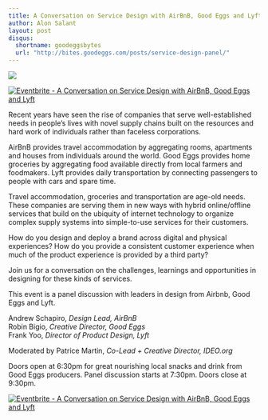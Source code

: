 ```yaml
---
title: A Conversation on Service Design with AirBnB, Good Eggs and Lyft
author: Alon Salant
layout: post
disqus:
  shortname: goodeggsbytes
  url: "http://bites.goodeggs.com/posts/service-design-panel/"
---
```


<img src="https://dl.dropboxusercontent.com/u/1399154/service_design_panel/Service_Design_Graphic.png"/>

<a href="https://www.eventbrite.com/e/a-conversation-on-service-design-with-airbnb-good-eggs-and-lyft-tickets-12270402103?ref=ebtnebregn" target="_blank"><img src="https://www.eventbrite.com/custombutton?eid=12270402103" alt="Eventbrite - A Conversation on Service Design with AirBnB, Good Eggs and Lyft" /></a>

Recent years have seen the rise of companies that serve well-established needs in people’s lives with novel supply chains built on the resources and hard work of individuals rather than faceless corporations.

AirBnB provides travel accommodation by aggregating rooms, apartments and houses from individuals around the world. Good Eggs provides home groceries by aggregating food available directly from local farmers and foodmakers. Lyft provides daily transportation by connecting passengers to people with cars and spare time.

Travel accommodation, groceries and transportation are age-old needs. These companies are serving them in new ways with hybrid online/offline services that build on the ubiquity of internet technology to organize complex supply systems into simple-to-use services for their customers.

How do you design and deploy a brand across digital and physical experiences? How do you provide a consistent customer experience when much of the product experience is provided by a third party?

Join us for a conversation on the challenges, learnings and opportunities in designing for these kinds of services.

This event is a panel discussion with leaders in design from Airbnb, Good Eggs and Lyft.

Andrew Schapiro, _Design Lead, AirBnB_<br/>
Robin Bigio, _Creative Director, Good Eggs_<br/>
Frank Yoo, _Director of Product Design, Lyft_<br/>

Moderated by Patrice Martin, _Co-Lead + Creative Director, IDEO.org_

Doors open at 6:30pm for great nourishing local snacks and drink from Good Eggs producers. Panel discussion starts at 7:30pm. Doors close at 9:30pm.

<a href="https://www.eventbrite.com/e/a-conversation-on-service-design-with-airbnb-good-eggs-and-lyft-tickets-12270402103?ref=ebtnebregn" target="_blank"><img src="https://www.eventbrite.com/custombutton?eid=12270402103" alt="Eventbrite - A Conversation on Service Design with AirBnB, Good Eggs and Lyft" /></a>
